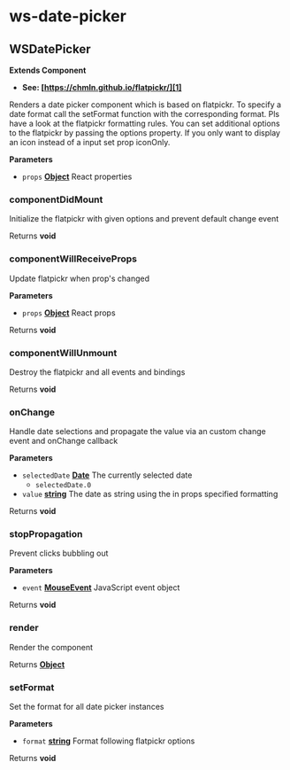 # ws-date-picker
## WSDatePicker

**Extends Component**

-   **See: [https://chmln.github.io/flatpickr/][1]**

Renders a date picker component which is based on flatpickr.
To specify a date format call the setFormat function with the corresponding format.
Pls have a look at the flatpickr formatting rules.
You can set additional options to the flatpickr by passing the options property.
If you only want to display an icon instead of a input set prop iconOnly.

**Parameters**

-   `props` **[Object][2]** React properties

### componentDidMount

Initialize the flatpickr with given options and prevent default change event

Returns **void** 

### componentWillReceiveProps

Update flatpickr when prop's changed

**Parameters**

-   `props` **[Object][2]** React props

Returns **void** 

### componentWillUnmount

Destroy the flatpickr and all events and bindings

Returns **void** 

### onChange

Handle date selections and propagate the value via an custom change event and onChange callback

**Parameters**

-   `selectedDate` **[Date][3]** The currently selected date
    -   `selectedDate.0`  
-   `value` **[string][4]** The date as string using the in props specified formatting

Returns **void** 

### stopPropagation

Prevent clicks bubbling out

**Parameters**

-   `event` **[MouseEvent][5]** JavaScript event object

Returns **void** 

### render

Render the component

Returns **[Object][2]** 

### setFormat

Set the format for all date picker instances

**Parameters**

-   `format` **[string][4]** Format following flatpickr options

Returns **void** 

[1]: https://chmln.github.io/flatpickr/

[2]: https://developer.mozilla.org/docs/Web/JavaScript/Reference/Global_Objects/Object

[3]: https://developer.mozilla.org/docs/Web/JavaScript/Reference/Global_Objects/Date

[4]: https://developer.mozilla.org/docs/Web/JavaScript/Reference/Global_Objects/String

[5]: https://developer.mozilla.org/docs/Web/API/MouseEvent
